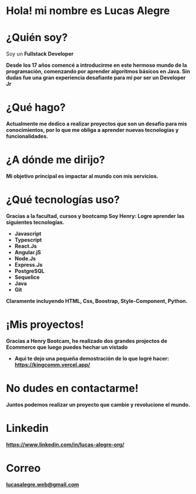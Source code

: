# Hola! mi nombre es Lucas Alegre

# ¿Quién soy?
Soy un <b>Fullstack Developer<b/> 
  
 Desde los 17 años comencé a introducirme en este hermoso mundo de la programación, comenzando por aprender algoritmos básicos en Java. Sin dudas fue una gran experiencia desafiante para mi por ser un Developer Jr
  
# ¿Qué hago?
Actualmente me dedico a realizar proyectos que son un desafío para mis conocimientos, por lo que me obliga a aprender nuevas tecnologías y funcionalidades.

# ¿A dónde me dirijo?
Mi objetivo principal es impactar al mundo con mis servicios.

# ¿Qué tecnologías uso?
Gracias a la facultad, cursos y bootcamp Soy Henry: Logre aprender las siguientes tecnologías.

- Javascript
- Typescript
- React.Js
- Angular.jS
- Node.Js
- Express.Js
- PostgreSQL
- Sequelice
- Java
- Git

Claramente incluyendo HTML, Css, Boostrap, Style-Component, Python.
  
# ¡Mis proyectos!
Gracias a Henry Bootcam, he realizado dos grandes projectos de Ecommerce que luego puedes hechar un vistado
  - Aqui te dejo una pequeña demostración de lo que logré hacer:  https://kingcomm.vercel.app/

# <b>No dudes en contactarme!<b/>

Juntos podemos realizar un proyecto que cambie y revolucione el mundo.

# Linkedin
https://www.linkedin.com/in/lucas-alegre-org/
# Correo
lucasalegre.web@gmail.com
